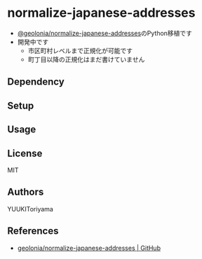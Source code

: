 # normalize-japanese-addresses
- [@geolonia/normalize-japanese-addresses](https://github.com/geolonia/normalize-japanese-addresses)のPython移植です  
- 開発中です
	- 市区町村レベルまで正規化が可能です
	- 町丁目以降の正規化はまだ書けていません

## Dependency

## Setup

## Usage

## License
MIT  

## Authors
YUUKIToriyama  

## References
- [geolonia/normalize-japanese-addresses | GitHub](https://github.com/geolonia/normalize-japanese-addresses)